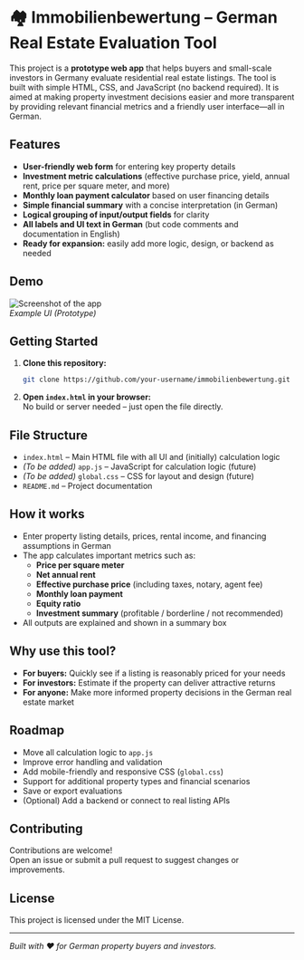 # 🏘️ Immobilienbewertung – German Real Estate Evaluation Tool

This project is a **prototype web app** that helps buyers and small-scale investors in Germany evaluate residential real estate listings. The tool is built with simple HTML, CSS, and JavaScript (no backend required). It is aimed at making property investment decisions easier and more transparent by providing relevant financial metrics and a friendly user interface—all in German.

## Features

- **User-friendly web form** for entering key property details
- **Investment metric calculations** (effective purchase price, yield, annual rent, price per square meter, and more)
- **Monthly loan payment calculator** based on user financing details
- **Simple financial summary** with a concise interpretation (in German)
- **Logical grouping of input/output fields** for clarity
- **All labels and UI text in German** (but code comments and documentation in English)
- **Ready for expansion:** easily add more logic, design, or backend as needed

## Demo

![Screenshot of the app](./screenshot.png)  
*Example UI (Prototype)*

## Getting Started

1. **Clone this repository:**
    ```sh
    git clone https://github.com/your-username/immobilienbewertung.git
    ```
2. **Open `index.html` in your browser:**  
   No build or server needed – just open the file directly.

## File Structure

- `index.html` – Main HTML file with all UI and (initially) calculation logic
- *(To be added)* `app.js` – JavaScript for calculation logic (future)
- *(To be added)* `global.css` – CSS for layout and design (future)
- `README.md` – Project documentation

## How it works

- Enter property listing details, prices, rental income, and financing assumptions in German
- The app calculates important metrics such as:
  - **Price per square meter**
  - **Net annual rent**
  - **Effective purchase price** (including taxes, notary, agent fee)
  - **Monthly loan payment**
  - **Equity ratio**
  - **Investment summary** (profitable / borderline / not recommended)
- All outputs are explained and shown in a summary box

## Why use this tool?

- **For buyers:** Quickly see if a listing is reasonably priced for your needs
- **For investors:** Estimate if the property can deliver attractive returns
- **For anyone:** Make more informed property decisions in the German real estate market

## Roadmap

- Move all calculation logic to `app.js`
- Improve error handling and validation
- Add mobile-friendly and responsive CSS (`global.css`)
- Support for additional property types and financial scenarios
- Save or export evaluations
- (Optional) Add a backend or connect to real listing APIs

## Contributing

Contributions are welcome!  
Open an issue or submit a pull request to suggest changes or improvements.

## License

This project is licensed under the MIT License.

---

*Built with ❤️ for German property buyers and investors.*
